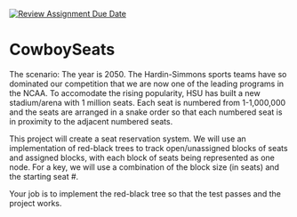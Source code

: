 [![Review Assignment Due Date](https://classroom.github.com/assets/deadline-readme-button-22041afd0340ce965d47ae6ef1cefeee28c7c493a6346c4f15d667ab976d596c.svg)](https://classroom.github.com/a/UjtM3lYG)
# CowboySeats

The scenario: The year is 2050.  The Hardin-Simmons sports teams have so dominated our competition that we are now one of the leading programs in the NCAA.  To accomodate the rising popularity, HSU has built a new stadium/arena with 1 million seats.  Each seat is numbered from 1-1,000,000 and the seats are arranged in a snake order so that each numbered seat is in proximity to the adjacent numbered seats.  

This project will create a seat reservation system.  We will use an implementation of red-black trees to track open/unassigned blocks of seats and assigned blocks, with each block of seats being represented as one node.  For a key, we will use a combination of the block size (in seats) and the starting seat #.

Your job is to implement the red-black tree so that the test passes and the project works.